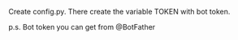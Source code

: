 Create config.py. There create the variable TOKEN with bot token.

p.s. Bot token you can get from @BotFather
